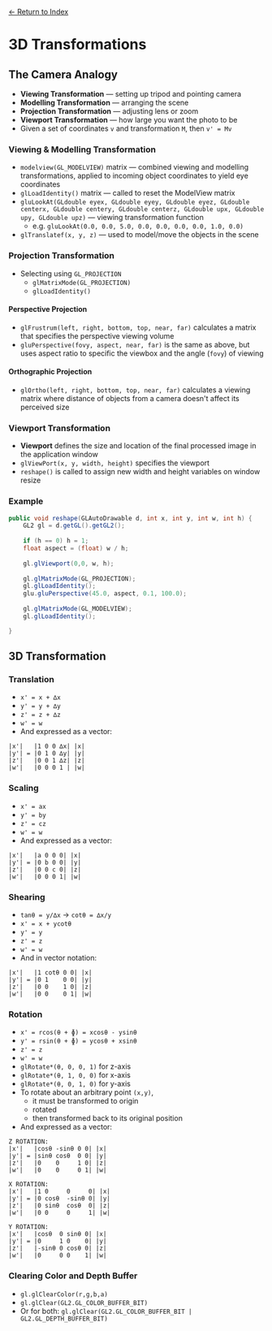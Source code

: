 [← Return to Index](https://github.com/cjmlgrto/fit3088-notes/)

# 3D Transformations

## The Camera Analogy

* **Viewing Transformation** — setting up tripod and pointing camera
* **Modelling Transformation** — arranging the scene
* **Projection Transformation** — adjusting lens or zoom
* **Viewport Transformation** — how large you want the photo to be
* Given a set of coordinates `v` and transformation `M`, then `v' = Mv`

### Viewing & Modelling Transformation

* `modelview(GL_MODELVIEW)` matrix — combined viewing and modelling transformations, applied to incoming object coordinates to yield eye coordinates
* `glLoadIdentity()` matrix — called to reset the ModelView matrix
* `gluLookAt(GLdouble eyex, GLdouble eyey, GLdouble eyez, GLdouble centerx, GLdouble centery, GLdouble centerz, GLdouble upx, GLdouble upy, GLdouble upz)` — viewing transformation function
	* e.g. `gluLookAt(0.0, 0.0, 5.0, 0.0, 0.0, 0.0, 0.0, 1.0, 0.0)`
* `glTranslatef(x, y, z)` — used to model/move the objects in the scene

### Projection Transformation

* Selecting using `GL_PROJECTION`
	* `glMatrixMode(GL_PROJECTION)`
	* `glLoadIdentity()`

#### Perspective Projection

* `glFrustrum(left, right, bottom, top, near, far)` calculates a matrix that specifies the perspective viewing volume
* `gluPerspective(fovy, aspect, near, far)` is the same as above, but uses aspect ratio to specific the viewbox and the angle (`fovy`) of viewing

#### Orthographic Projection

* `glOrtho(left, right, bottom, top, near, far)` calculates a viewing matrix where distance of objects from a camera doesn't affect its perceived size

### Viewport Transformation

* **Viewport** defines the size and location of the final processed image in the application window
* `glViewPort(x, y, width, height)` specifies the viewport
* `reshape()` is called to assign new width and height variables on window resize

### Example

```java
public void reshape(GLAutoDrawable d, int x, int y, int w, int h) {
	GL2 gl = d.getGL().getGL2();
	
	if (h == 0) h = 1;
	float aspect = (float) w / h;
	
	gl.glViewport(0,0, w, h);
	
	gl.glMatrixMode(GL_PROJECTION);
	gl.glLoadIdentity();
	glu.gluPerspective(45.0, aspect, 0.1, 100.0);
	
	gl.glMatrixMode(GL_MODELVIEW);
	gl.glLoadIdentity();

}
```

## 3D Transformation

### Translation

* `x' = x + ∆x`
* `y' = y + ∆y`
* `z' = z + ∆z`
* `w' = w`
* And expressed as a vector:

```
|x'|   |1 0 0 ∆x| |x|
|y'| = |0 1 0 ∆y| |y|
|z'|   |0 0 1 ∆z| |z|
|w'|   |0 0 0 1 | |w|
```

### Scaling

* `x' = ax`
* `y' = by`
* `z' = cz`
* `w' = w`
* And expressed as a vector:

```
|x'|   |a 0 0 0| |x|
|y'| = |0 b 0 0| |y|
|z'|   |0 0 c 0| |z|
|w'|   |0 0 0 1| |w|
```

### Shearing

* `tanθ = y/∆x` → `cotθ = ∆x/y`
* `x' = x + ycotθ`
* `y' = y`
* `z' = z`
* `w' = w`
* And in vector notation:

```
|x'|   |1 cotθ 0 0| |x|
|y'| = |0 1    0 0| |y|
|z'|   |0 0    1 0| |z|
|w'|   |0 0    0 1| |w|
```
### Rotation

* `x' = rcos(θ + ɸ) = xcosθ - ysinθ`
* `y' = rsin(θ + ɸ) = ycosθ + xsinθ`
* `z' = z`
* `w' = w`
* `glRotate*(θ, 0, 0, 1)` for z-axis
* `glRotate*(θ, 1, 0, 0)` for x-axis
* `glRotate*(θ, 0, 1, 0)` for y-axis
* To rotate about an arbitrary point `(x,y)`, 
	* it must be transformed to origin
	* rotated
	* then transformed back to its original position
* And expressed as a vector:

```
Z ROTATION:
|x'|   |cosθ -sinθ 0 0| |x|
|y'| = |sinθ cosθ  0 0| |y|
|z'|   |0    0     1 0| |z|
|w'|   |0    0     0 1| |w|

X ROTATION:
|x'|   |1 0     0     0| |x|
|y'| = |0 cosθ  -sinθ 0| |y|
|z'|   |0 sinθ  cosθ  0| |z|
|w'|   |0 0     0     1| |w|

Y ROTATION:
|x'|   |cosθ  0 sinθ 0| |x|
|y'| = |0     1 0    0| |y|
|z'|   |-sinθ 0 cosθ 0| |z|
|w'|   |0     0 0    1| |w|
```

### Clearing Color and Depth Buffer

* `gl.glClearColor(r,g,b,a)`
* `gl.glClear(GL2.GL_COLOR_BUFFER_BIT)`
* Or for both: `gl.glClear(GL2.GL_COLOR_BUFFER_BIT | GL2.GL_DEPTH_BUFFER_BIT)`